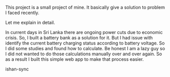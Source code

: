 This project is a small project of mine. It basically give a solution to problem I faced recently.

Let me explain in detail.

In current days in Sri Lanka there are ongoing power cuts due to economic crisis. So, I built a battery bank
as a solution for it. But I had issue with identify the current battery charging status according to battery 
voltage. So I did some studies and found how to calculate. Be honest I am a lazy guy so I did not wanted to do
those calculations manually over and over again. So as a result I built this simple web app to make that process easier.

ishan-sync